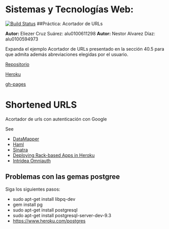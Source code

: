 # Sistemas y Tecnologías Web:
[![Build Status](https://travis-ci.org/SYTW-1/shortened_urls.svg?branch=master)](https://travis-ci.org/SYTW-1/shortened_urls)
##Práctica: Acortador de URLs

**Autor:** Eliezer Cruz Suárez: alu0100611298
**Autor:** Nestor Alvarez Díaz: alu0100594973

Expanda el ejemplo Acortador de URLs presentado en la sección 40.5 para que admita además abreviaciones elegidas por el usuario.

[Repositorio](https://github.com/SYTW-1/shortened_urls.git)

[Heroku](https://shorted.herokuapp.com/)

[gh-pages](http://sytw-1.github.io/shortened_urls)

# Shortened URLS

Acortador de urls con autenticación con Google


See

* [DataMapper](http://datamapper.org/getting-started.html)
* [Haml](http://haml.info/)
* [Sinatra](http://www.sinatrarb.com/)
* [Deploying Rack-based Apps in Heroku](https://devcenter.heroku.com/articles/rack)
* [Intridea Omniauth](https://github.com/intridea/omniauth)

## Problemas con las gemas postgree

Siga los siguientes pasos:

* sudo apt-get install libpq-dev
* gem install pg
* sudo apt-get install postgresql
* sudo apt-get install postgresql-server-dev-9.3
* https://www.heroku.com/postgres
